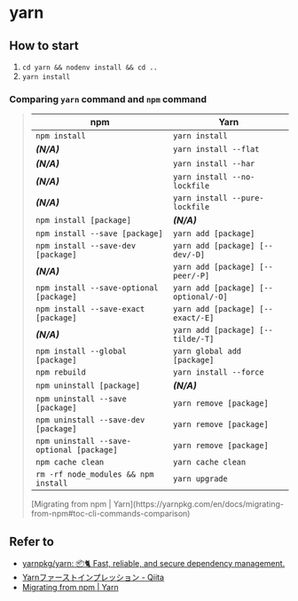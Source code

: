 # yarn

## How to start

1. `cd yarn && nodenv install && cd ..`
2. `yarn install`

### Comparing `yarn` command and `npm` command

<blockquote>
<table>
  <thead>
    <tr>
      <th>npm</th>
      <th>Yarn</th>
    </tr>
  </thead>
  <tbody>
    <tr>
      <td><code class="highlighter-rouge">npm install</code></td>
      <td><code class="highlighter-rouge">yarn install</code></td>
    </tr>
    <tr>
      <td><strong><em>(N/A)</em></strong></td>
      <td><code class="highlighter-rouge">yarn install --flat</code></td>
    </tr>
    <tr>
      <td><strong><em>(N/A)</em></strong></td>
      <td><code class="highlighter-rouge">yarn install --har</code></td>
    </tr>
    <tr>
      <td><strong><em>(N/A)</em></strong></td>
      <td><code class="highlighter-rouge">yarn install --no-lockfile</code></td>
    </tr>
    <tr>
      <td><strong><em>(N/A)</em></strong></td>
      <td><code class="highlighter-rouge">yarn install --pure-lockfile</code></td>
    </tr>
    <tr>
      <td><code class="highlighter-rouge">npm install [package]</code></td>
      <td><strong><em>(N/A)</em></strong></td>
    </tr>
    <tr>
      <td><code class="highlighter-rouge">npm install --save [package]</code></td>
      <td><code class="highlighter-rouge">yarn add [package]</code></td>
    </tr>
    <tr>
      <td><code class="highlighter-rouge">npm install --save-dev [package]</code></td>
      <td><code class="highlighter-rouge">yarn add [package] [--dev/-D]</code></td>
    </tr>
    <tr>
      <td><strong><em>(N/A)</em></strong></td>
      <td><code class="highlighter-rouge">yarn add [package] [--peer/-P]</code></td>
    </tr>
    <tr>
      <td><code class="highlighter-rouge">npm install --save-optional [package]</code></td>
      <td><code class="highlighter-rouge">yarn add [package] [--optional/-O]</code></td>
    </tr>
    <tr>
      <td><code class="highlighter-rouge">npm install --save-exact [package]</code></td>
      <td><code class="highlighter-rouge">yarn add [package] [--exact/-E]</code></td>
    </tr>
    <tr>
      <td><strong><em>(N/A)</em></strong></td>
      <td><code class="highlighter-rouge">yarn add [package] [--tilde/-T]</code></td>
    </tr>
    <tr>
      <td><code class="highlighter-rouge">npm install --global [package]</code></td>
      <td><code class="highlighter-rouge">yarn global add [package]</code></td>
    </tr>
    <tr>
      <td><code class="highlighter-rouge">npm rebuild</code></td>
      <td><code class="highlighter-rouge">yarn install --force</code></td>
    </tr>
    <tr>
      <td><code class="highlighter-rouge">npm uninstall [package]</code></td>
      <td><strong><em>(N/A)</em></strong></td>
    </tr>
    <tr>
      <td><code class="highlighter-rouge">npm uninstall --save [package]</code></td>
      <td><code class="highlighter-rouge">yarn remove [package]</code></td>
    </tr>
    <tr>
      <td><code class="highlighter-rouge">npm uninstall --save-dev [package]</code></td>
      <td><code class="highlighter-rouge">yarn remove [package]</code></td>
    </tr>
    <tr>
      <td><code class="highlighter-rouge">npm uninstall --save-optional [package]</code></td>
      <td><code class="highlighter-rouge">yarn remove [package]</code></td>
    </tr>
    <tr>
      <td><code class="highlighter-rouge">npm cache clean</code></td>
      <td><code class="highlighter-rouge">yarn cache clean</code></td>
    </tr>
    <tr>
      <td><code class="highlighter-rouge">rm -rf node_modules &amp;&amp; npm install</code></td>
      <td><code class="highlighter-rouge">yarn upgrade</code></td>
    </tr>
  </tbody>
</table>

<p>
[Migrating from npm | Yarn](https://yarnpkg.com/en/docs/migrating-from-npm#toc-cli-commands-comparison)
</p>
</blockquote>

## Refer to

* [yarnpkg/yarn: 📦🐈 Fast, reliable, and secure dependency management.](https://github.com/yarnpkg/yarn)
* [Yarnファーストインプレッション - Qiita](http://qiita.com/mizchi/items/1002fde0de10e7c54fb2)
* [Migrating from npm | Yarn](https://yarnpkg.com/en/docs/migrating-from-npm#toc-cli-commands-comparison)

